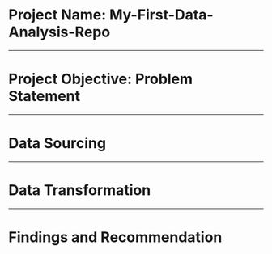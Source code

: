 # Project Name: My-First-Data-Analysis-Repo

----
# Project Objective: Problem Statement



----
# Data Sourcing



----
# Data Transformation



----
# Findings and Recommendation

